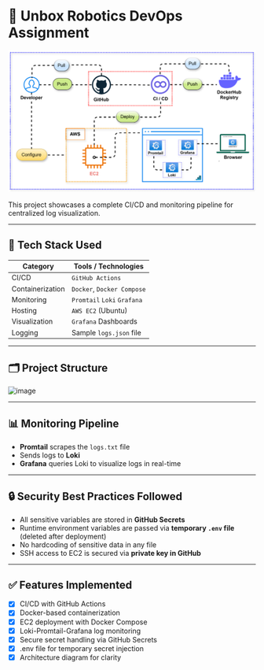 # 🚀 Unbox Robotics DevOps Assignment

<p align="center">
  <img src="./diagrams/2-system-architecture.svg" alt="Project Architecture" width="600"/>
</p>

This project showcases a complete CI/CD and monitoring pipeline for centralized log visualization.

---

## 🧠 Tech Stack Used

| Category         | Tools / Technologies        |
|------------------|-----------------------------|
| CI/CD            | `GitHub Actions`            |
| Containerization | `Docker`, `Docker Compose`  |
| Monitoring       | `Promtail` `Loki` `Grafana` |
| Hosting          | `AWS EC2` (Ubuntu)          |
| Visualization    | `Grafana` Dashboards        |
| Logging          | Sample `logs.json` file    |

---

## 🗂️ Project Structure

![image](https://github.com/user-attachments/assets/1be568fd-09f7-4a24-ba54-0bc8a1b4b4c7)

---

## 📊 Monitoring Pipeline

- **Promtail** scrapes the `logs.txt` file
- Sends logs to **Loki**
- **Grafana** queries Loki to visualize logs in real-time

---

## 🔒 Security Best Practices Followed

- All sensitive variables are stored in **GitHub Secrets**
- Runtime environment variables are passed via **temporary `.env` file** (deleted after deployment)
- No hardcoding of sensitive data in any file
- SSH access to EC2 is secured via **private key in GitHub**

---

## ✅ Features Implemented

- [x] CI/CD with GitHub Actions
- [x] Docker-based containerization
- [x] EC2 deployment with Docker Compose
- [x] Loki-Promtail-Grafana log monitoring
- [x] Secure secret handling via GitHub Secrets
- [x] .env file for temporary secret injection
- [x] Architecture diagram for clarity
